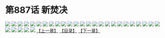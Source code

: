 # 第887话 新焚决
![](https://mhpic.xiaomingtaiji.net/comic/D/斗破苍穹/第887话F0_312930/1.jpg-zymk.middle.webp)
![](https://mhpic.xiaomingtaiji.net/comic/D/斗破苍穹/第887话F0_312930/2.jpg-zymk.middle.webp)
![](https://mhpic.xiaomingtaiji.net/comic/D/斗破苍穹/第887话F0_312930/3.jpg-zymk.middle.webp)
![](https://mhpic.xiaomingtaiji.net/comic/D/斗破苍穹/第887话F0_312930/4.jpg-zymk.middle.webp)
![](https://mhpic.xiaomingtaiji.net/comic/D/斗破苍穹/第887话F0_312930/5.jpg-zymk.middle.webp)
![](https://mhpic.xiaomingtaiji.net/comic/D/斗破苍穹/第887话F0_312930/6.jpg-zymk.middle.webp)
![](https://mhpic.xiaomingtaiji.net/comic/D/斗破苍穹/第887话F0_312930/7.jpg-zymk.middle.webp)
![](https://mhpic.xiaomingtaiji.net/comic/D/斗破苍穹/第887话F0_312930/8.jpg-zymk.middle.webp)
![](https://mhpic.xiaomingtaiji.net/comic/D/斗破苍穹/第887话F0_312930/9.jpg-zymk.middle.webp)
![](https://mhpic.xiaomingtaiji.net/comic/D/斗破苍穹/第887话F0_312930/10.jpg-zymk.middle.webp)
![](https://mhpic.xiaomingtaiji.net/comic/D/斗破苍穹/第887话F0_312930/11.jpg-zymk.middle.webp)
![](https://mhpic.xiaomingtaiji.net/comic/D/斗破苍穹/第887话F0_312930/12.jpg-zymk.middle.webp)
![](https://mhpic.xiaomingtaiji.net/comic/D/斗破苍穹/第887话F0_312930/13.jpg-zymk.middle.webp)
![](https://mhpic.xiaomingtaiji.net/comic/D/斗破苍穹/第887话F0_312930/14.jpg-zymk.middle.webp)
![](https://mhpic.xiaomingtaiji.net/comic/D/斗破苍穹/第887话F0_312930/15.jpg-zymk.middle.webp)
![](https://mhpic.xiaomingtaiji.net/comic/D/斗破苍穹/第887话F0_312930/16.jpg-zymk.middle.webp)
![](https://mhpic.xiaomingtaiji.net/comic/D/斗破苍穹/第887话F0_312930/17.jpg-zymk.middle.webp)
![](https://mhpic.xiaomingtaiji.net/comic/D/斗破苍穹/第887话F0_312930/18.jpg-zymk.middle.webp)
![](https://mhpic.xiaomingtaiji.net/comic/D/斗破苍穹/第887话F0_312930/19.jpg-zymk.middle.webp)
![](https://mhpic.xiaomingtaiji.net/comic/D/斗破苍穹/第887话F0_312930/20.jpg-zymk.middle.webp)
![](https://mhpic.xiaomingtaiji.net/comic/D/斗破苍穹/第887话F0_312930/21.jpg-zymk.middle.webp)
![](https://mhpic.xiaomingtaiji.net/comic/D/斗破苍穹/第887话F0_312930/22.jpg-zymk.middle.webp)
![](https://mhpic.xiaomingtaiji.net/comic/D/斗破苍穹/第887话F0_312930/23.jpg-zymk.middle.webp)
![](https://mhpic.xiaomingtaiji.net/comic/D/斗破苍穹/第887话F0_312930/24.jpg-zymk.middle.webp)
![](https://mhpic.xiaomingtaiji.net/comic/D/斗破苍穹/第887话F0_312930/25.jpg-zymk.middle.webp)
![](https://mhpic.xiaomingtaiji.net/comic/D/斗破苍穹/第887话F0_312930/26.jpg-zymk.middle.webp)
![](https://mhpic.xiaomingtaiji.net/comic/D/斗破苍穹/第887话F0_312930/27.jpg-zymk.middle.webp)
![](https://mhpic.xiaomingtaiji.net/comic/D/斗破苍穹/第887话F0_312930/28.jpg-zymk.middle.webp)
![](https://mhpic.xiaomingtaiji.net/comic/D/斗破苍穹/第887话F0_312930/29.jpg-zymk.middle.webp)
![](https://mhpic.xiaomingtaiji.net/comic/D/斗破苍穹/第887话F0_312930/30.jpg-zymk.middle.webp)
[【上一章】](./890.md)
[【目录】](./READMD.md)
[【下一章】](./892.md)
